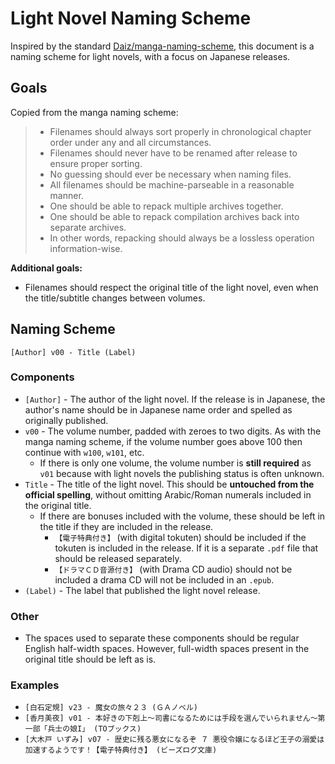 # Light Novel Naming Scheme

Inspired by the standard
[Daiz/manga-naming-scheme](https://github.com/Daiz/manga-naming-scheme), this
document is a naming scheme for light novels, with a focus on Japanese releases.

## Goals

Copied from the manga naming scheme:

> - Filenames should always sort properly in chronological chapter order under
>   any and all circumstances.
> - Filenames should never have to be renamed after release to ensure proper
>   sorting.
> - No guessing should ever be necessary when naming files.
> - All filenames should be machine-parseable in a reasonable manner.
> - One should be able to repack multiple archives together.
> - One should be able to repack compilation archives back into separate
>   archives.
> - In other words, repacking should always be a lossless operation
>   information-wise.

**Additional goals:**

- Filenames should respect the original title of the light novel, even when the
  title/subtitle changes between volumes.

## Naming Scheme

```
[Author] v00 - Title (Label)
```

### Components

- `[Author]` - The author of the light novel. If the release is in Japanese, the
  author's name should be in Japanese name order and spelled as originally
  published.
- `v00` - The volume number, padded with zeroes to two digits. As with the manga
  naming scheme, if the volume number goes above 100 then continue with `w100`,
  `w101`, etc.
  - If there is only one volume, the volume number is **still required** as
    `v01` because with light novels the publishing status is often unknown.
- `Title` - The title of the light novel. This should be **untouched from the
  official spelling**, without omitting Arabic/Roman numerals included in the
  original title.
  - If there are bonuses included with the volume, these should be left in the
    title if they are included in the release.
    - `【電子特典付き】` (with digital tokuten) should be included if the
      tokuten is included in the release. If it is a separate `.pdf` file that
      should be released separately.
    - `【ドラマＣＤ音源付き】` (with Drama CD audio) should not be included a
      drama CD will not be included in an `.epub`.
- `(Label)` - The label that published the light novel release.

### Other

- The spaces used to separate these components should be regular English
  half-width spaces. However, full-width spaces present in the original title
  should be left as is.

### Examples

- `[白石定規] v23 - 魔女の旅々２３ (ＧＡノベル)`
- `[香月美夜] v01 - 本好きの下剋上～司書になるためには手段を選んでいられません～第一部「兵士の娘I」 (TOブックス)`
- `[大木戸 いずみ] v07 - 歴史に残る悪女になるぞ ７ 悪役令嬢になるほど王子の溺愛は加速するようです！【電子特典付き】 (ビーズログ文庫)`
